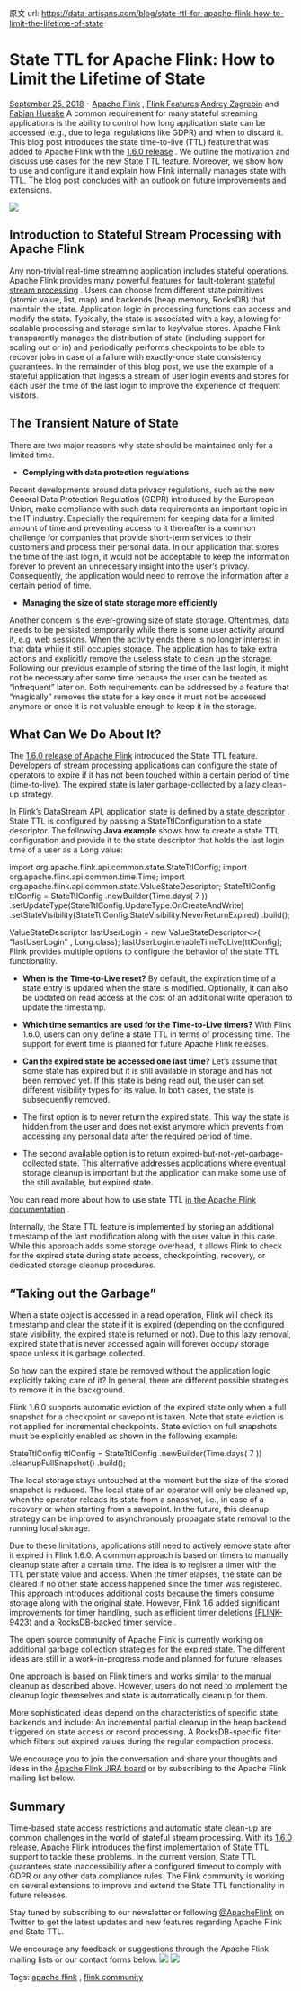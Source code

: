 原文 url:	https://data-artisans.com/blog/state-ttl-for-apache-flink-how-to-limit-the-lifetime-of-state

# State TTL for Apache Flink: How to Limit the Lifetime of State

[September 25, 2018](https://data-artisans.com/blog/2018/09/25) - [Apache Flink](https://data-artisans.com/blog/category/apache-flink) , [Flink Features](https://data-artisans.com/blog/category/flink-features)
[Andrey Zagrebin](https://data-artisans.com/blog/author/andrey-zagrebin) and [Fabian Hueske](https://data-artisans.com/blog/author/fabian)
A common requirement for many stateful streaming applications is the ability to control how long application state can be accessed (e.g., due to legal regulations like GDPR) and when to discard it. This blog post introduces the state time-to-live (TTL) feature that was added to Apache Flink with the [1.6.0 release](https://data-artisans.com/blog/apache-flink-1-6-0-whats-new-in-the-latest-apache-flink-release) .
We outline the motivation and discuss use cases for the new State TTL feature. Moreover, we show how to use and configure it and explain how Flink internally manages state with TTL. The blog post concludes with an outlook on future improvements and extensions.

 ![](./pics/0cbea3a6-8bc8-42a6-b4bb-53c02c032e2f)


## Introduction to Stateful Stream Processing with Apache Flink

Any non-trivial real-time streaming application includes stateful operations. Apache Flink provides many powerful features for fault-tolerant [stateful stream processing](https://data-artisans.com/what-is-stream-processing) . Users can choose from different state primitives (atomic value, list, map) and backends (heap memory, RocksDB) that maintain the state. Application logic in processing functions can access and modify the state. Typically, the state is associated with a key, allowing for scalable processing and storage similar to key/value stores. Apache Flink transparently manages the distribution of state (including support for scaling out or in) and periodically performs checkpoints to be able to recover jobs in case of a failure with exactly-once state consistency guarantees.
In the remainder of this blog post, we use the example of a stateful application that ingests a stream of user login events and stores for each user the time of the last login to improve the experience of frequent visitors.



## The Transient Nature of State

There are two major reasons why state should be maintained only for a limited time.

- **Complying with data protection regulations**

Recent developments around data privacy regulations, such as the new General Data Protection Regulation (GDPR) introduced by the European Union, make compliance with such data requirements an important topic in the IT industry.  Especially the requirement for keeping data for a limited amount of time and preventing access to it thereafter is a common challenge for companies that provide short-term services to their customers and process their personal data. In our application that stores the time of the last login, it would not be acceptable to keep the information forever to prevent an unnecessary insight into the user’s privacy. Consequently, the application would need to remove the information after a certain period of time.

- **Managing the size of state storage more efficiently**

Another concern is the ever-growing size of state storage. Oftentimes, data needs to be persisted temporarily while there is some user activity around it, e.g. web sessions. When the activity ends there is no longer interest in that data while it still occupies storage. The application has to take extra actions and explicitly remove the useless state to clean up the storage. Following our previous example of storing the time of the last login, it might not be necessary after some time because the user can be treated as “infrequent” later on.
Both requirements can be addressed by a feature that “magically” removes the state for a key once it must not be accessed anymore or once it is not valuable enough to keep it in the storage.

## What Can We Do About It?


The [1.6.0 release of Apache Flink](https://data-artisans.com/blog/apache-flink-1-6-0-whats-new-in-the-latest-apache-flink-release) introduced the State TTL feature. Developers of stream processing applications can configure the state of operators to expire if it has not been touched within a certain period of time (time-to-live). The expired state is later garbage-collected by a lazy clean-up strategy.

 In Flink’s DataStream API, application state is defined by a [state descriptor](https://ci.apache.org/projects/flink/flink-docs-release-1.6/dev/stream/state/state.html#using-managed-keyed-state) . State TTL is configured by passing a StateTtlConfiguration to a state descriptor. The following **Java example** shows how to create a state TTL configuration and provide it to the state descriptor that holds the last login time of a user as a Long value:

import org.apache.flink.api.common.state.StateTtlConfig;
 import org.apache.flink.api.common.time.Time; import org.apache.flink.api.common.state.ValueStateDescriptor;
StateTtlConfig ttlConfig = StateTtlConfig
  .newBuilder(Time.days( 7 ))
  .setUpdateType(StateTtlConfig.UpdateType.OnCreateAndWrite)
  .setStateVisibility(StateTtlConfig.StateVisibility.NeverReturnExpired)
  .build();

 ValueStateDescriptor<Long> lastUserLogin =
     new ValueStateDescriptor<>( "lastUserLogin" , Long.class);
lastUserLogin.enableTimeToLive(ttlConfig);
Flink provides multiple options to configure the behavior of the state TTL functionality.

 - **When is the Time-to-Live reset?**
 By default, the expiration time of a state entry is updated when the state is modified. Optionally, It can also be updated on read access at the cost of an additional write operation to update the timestamp.
 - **Which time semantics are used for the Time-to-Live timers?**
 With Flink 1.6.0, users can only define a state TTL in terms of processing time. The support for event time is planned for future Apache Flink releases.
 - **Can the expired state be accessed one last time?**
 Let’s assume that some state has expired but it is still available in storage and has not been removed yet. If this state is being read out, the user can set different visibility types for its value. In both cases, the state is subsequently removed.


- The first option is to never return the expired state. This way the state is hidden from the user and does not exist anymore which prevents from accessing any personal data after the required period of time.
- The second available option is to return expired-but-not-yet-garbage-collected state. This alternative addresses applications where eventual storage cleanup is important but the application can make some use of the still available, but expired state.

You can read more about how to use state TTL [in the Apache Flink documentation](https://ci.apache.org/projects/flink/flink-docs-release-1.6/dev/stream/state/state.html#state-time-to-live-ttl) .

 Internally, the State TTL feature is implemented by storing an additional timestamp of the last modification along with the user value in this case. While this approach adds some storage overhead, it allows Flink to check for the expired state during state access, checkpointing, recovery, or dedicated storage cleanup procedures.

## “Taking out the Garbage”

When a state object is accessed in a read operation, Flink will check its timestamp and clear the state if it is expired (depending on the configured state visibility, the expired state is returned or not). Due to this lazy removal, expired state that is never accessed again will forever occupy storage space unless it is garbage collected.

 So how can the expired state be removed without the application logic explicitly taking care of it? In general, there are different possible strategies to remove it in the background.

 Flink 1.6.0 supports automatic eviction of the expired state only when a full snapshot for a checkpoint or savepoint is taken. Note that state eviction is not applied for incremental checkpoints. State eviction on full snapshots must be explicitly enabled as shown in the following example:

 StateTtlConfig ttlConfig = StateTtlConfig
  .newBuilder(Time.days( 7 ))
  .cleanupFullSnapshot()
  .build();

 The local storage stays untouched at the moment but the size of the stored snapshot is reduced. The local state of an operator will only be cleaned up, when the operator reloads its state from a snapshot, i.e., in case of a recovery or when starting from a savepoint. In the future, this cleanup strategy can be improved to asynchronously propagate state removal to the running local storage.

 Due to these limitations, applications still need to actively remove state after it expired in Flink 1.6.0. A common approach is based on timers to manually cleanup state after a certain time. The idea is to register a timer with the TTL per state value and access. When the timer elapses, the state can be cleared if no other state access happened since the timer was registered. This approach introduces additional costs because the timers consume storage along with the original state. However, Flink 1.6 added significant improvements for timer handling, such as efficient timer deletions [(FLINK-9423)](https://issues.apache.org/jira/browse/FLINK-9423)  and a [RocksDB-backed timer service](https://ci.apache.org/projects/flink/flink-docs-stable/ops/state/large_state_tuning.html#tuning-rocksdb) .


The open source community of Apache Flink is currently working on additional garbage collection strategies for the expired state. The different ideas are still in a work-in-progress mode and planned for future releases

 One approach is based on Flink timers and works similar to the manual cleanup as described above. However, users do not need to implement the cleanup logic themselves and state is automatically cleanup for them.

 More sophisticated ideas depend on the characteristics of specific state backends and include:
 An incremental partial cleanup in the heap backend triggered on state access or record processing.
 A RocksDB-specific filter which filters out expired values during the regular compaction process.

 We encourage you to join the conversation and share your thoughts and ideas in the [Apache Flink JIRA board](https://issues.apache.org/jira/projects/FLINK/summary) or by subscribing to the Apache Flink mailing list below.

## Summary

Time-based state access restrictions and automatic state clean-up are common challenges in the world of stateful stream processing. With its [1.6.0 release, Apache Flink](https://data-artisans.com/blog/apache-flink-1-6-0-whats-new-in-the-latest-apache-flink-release) introduces the first implementation of State TTL support to tackle these problems. In the current version, State TTL guarantees state inaccessibility after a configured timeout to comply with GDPR or any other data compliance rules. The Flink community is working on several extensions to improve and extend the State TTL functionality in future releases.

 Stay tuned by subscribing to our newsletter or following [@ApacheFlink](https://twitter.com/ApacheFlink) on Twitter to get the latest updates and new features regarding Apache Flink and State TTL.

 We encourage any feedback or suggestions through the Apache Flink mailing lists or our contact forms below.
 [![](./pics/410283a9-776b-48b2-926b-a7c2af92b9ff)](https://flink.apache.org/community.html) [![](./pics/3bdc0070-047f-4692-9ec4-da7f4f6f98bd)](https://data-artisans.com/contact)   









Tags: [apache flink](https://data-artisans.com/blog/tag/apache-flink) , [flink community](https://data-artisans.com/blog/tag/flink-community)
